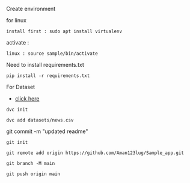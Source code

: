 Create environment


for linux
```
install first : sudo apt install virtualenv
```
activate :
``` 
linux : source sample/bin/activate

```

Need to install requirements.txt
``` 
pip install -r requirements.txt

```

For Dataset
- [click here]("Data/news.csv") 


```
dvc init 

dvc add datasets/news.csv
```

git commit -m "updated readme"

```
git init

git remote add origin https://github.com/Aman123lug/Sample_app.git

git branch -M main

git push origin main
```


